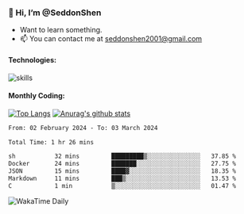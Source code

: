 ### 👋 Hi, I’m @SeddonShen
- Want to learn something.
- 📫 You can contact me at seddonshen2001@gmail.com

#### Technologies:

![skills](https://skillicons.dev/icons?i=scala,js,html,css,bootstrap,jquery,c,cpp,cloudflare,django,docker,flask,git,github,githubactions,linux,latex,mysql,nodejs,ps,php,pr,py,raspberrypi,redis,unreal,v,vscode,vue,bash)

#### Monthly Coding:
[![Top Langs](https://github-readme-stats.vercel.app/api/top-langs?username=seddonshen&show_icons=true&locale=en&layout=compact&hide=html&langs_count=8)](https://github.com/SeddonShen/)
[![Anurag's github stats](https://github-readme-stats.vercel.app/api?username=SeddonShen&count_private=true&show_icons=true)](https://github.com/anuraghazra/github-readme-stats)
<!--START_SECTION:waka-->

```txt
From: 02 February 2024 - To: 03 March 2024

Total Time: 1 hr 26 mins

sh           32 mins         █████████▒░░░░░░░░░░░░░░░   37.85 %
Docker       24 mins         ███████░░░░░░░░░░░░░░░░░░   27.75 %
JSON         15 mins         ████▓░░░░░░░░░░░░░░░░░░░░   18.35 %
Markdown     11 mins         ███▒░░░░░░░░░░░░░░░░░░░░░   13.53 %
C            1 min           ▒░░░░░░░░░░░░░░░░░░░░░░░░   01.47 %
```

<!--END_SECTION:waka-->

![WakaTime Daily](https://wakatime.com/share/@seddon2001/61a7e342-5f12-4fea-bf92-1fac161e97d6.svg)
<!---
SeddonShen/SeddonShen is a ✨ special ✨ repository because its `README.md` (this file) appears on your GitHub profile.
You can click the Preview link to take a look at your changes.
--->
